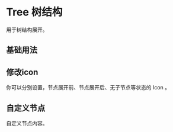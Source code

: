 <script setup>
import treeBase from "./tree-base.vue"
import treeIcon from "./tree-icon.vue"
import treeSlot from "./tree-slot.vue"
</script>

# Tree 树结构

用于树结构展开。

## 基础用法

<treeBase />

## 修改icon

你可以分别设置，节点展开前、节点展开后、无子节点等状态的 Icon 。

<treeIcon />

## 自定义节点

自定义节点内容。

<treeSlot />
